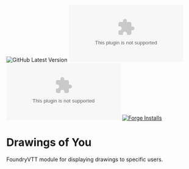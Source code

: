 ![GitHub Latest Version](https://img.shields.io/github/v/release/Aedif/drawings-of-you?sort=semver)
![GitHub Latest Release](https://img.shields.io/github/downloads/Aedif/drawings-of-you/latest/aedifs-drawings-of-you.zip)
![GitHub All Releases](https://img.shields.io/github/downloads/Aedif/drawings-of-you/aedifs-drawings-of-you.zip)
[![Forge Installs](https://img.shields.io/badge/dynamic/json?label=Forge%20Installs&query=package.installs&suffix=%25&url=https%3A%2F%2Fforge-vtt.com%2Fapi%2Fbazaar%2Fpackage%2Faedifs-drawings-of-you)](https://forge-vtt.com/bazaar#package=aedifs-drawings-of-you)

# Drawings of You

FoundryVTT module for displaying drawings to specific users.
